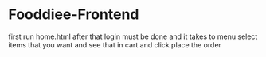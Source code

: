 # Fooddiee-Frontend
first run home.html
after that login must be done 
and it takes to menu
select items that you want
and see that in cart 
and click place the order 

